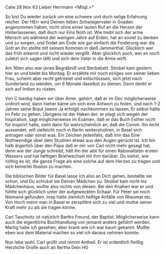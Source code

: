  Calw 28 Nov 63
Lieber Herrmann <Mögl.>*

So bist Du wieder zurück um eine schwere und doch selige Erfahrung reicher. Der HErr wird Deinen lieben Schwiegervater in Gnaden angenommen haben, nicht ohne einen lauten Ruf an die Herzen der Hinterlassenen, daß doch nur Eins Noth ist. Wie treibt sich der arme Mensch um während der wenigen Jahre auf Erden, hat an soviel zu denken und zu sorgen, und findet am Ende wie gar einfach die Forderung war die Gott an ihn stellte mit seinem Kommen in dieß Jammerthal. Glücklich wer das früh erkennt und nicht wieder vergißt. Aber glücklich auch, wer es noch zuletzt sich sagen läßt und sich dem Vater in die Arme wirft.

Am 16ten also war jenes Begräbniß und Sterbebett. Strobel kam gestern hier an und bleibt bis Montag. Er erzählte mir noch einiges von seiner lieben Frau, scheint aber recht getröstet und entschlossen, sich jetzt nach Sunderland zu wenden, um 6 Monate daselbst zu dienen. Dann denkt er sich auf Indien zu rüsten.

Von C Isenbg haben wir über Amer. gehört, daß er im Dec möglicherweise ordinirt wird, dann hieher käme um sich eine Antwort zu holen, und nach 1-2 Jahren seine Braut (wenn Ja erfolgt) nachkommen zu lassen. Er selbst hätte im Febr zu gehen. Übrigens ist der Haken der: er plagt sich wegen der Inspiration, sagt möglicherweise im Examen, daß er das Buch Esther nicht für inspirirt halte, sieht dann für wahrscheinlich an, daß die Comm. ihn nicht aussendet, will vielleicht noch in Berlin weiterstudiren, in Basel sich antragen oder sonst was. Ein Zeichen jedenfalls, daß ihm das Eine Nothwendige über dem Studiren etwas aus den Augen gerückt ist. Ich bin halb ärgerlich über den Papa daß er mir von Carl nicht mehr gesagt hat, denn wie der Junge schreibt, hält ihn der alte für einen Rationalisten ersten Wassers und hat heftigen Briefwechsel mit ihm darüber. Du siehst, wie nöthig es ist, die ganze Frage als eine solche auf dem Herzen zu tragen und sich keinerlei Illusion zu machen.

Die biblischen Bilder für Basel lasse ich also an Dich gehen, bestellte sie schon, und Du schickst sie Deinen Mädchen zu. Strobel kam nicht ins Mädchenhaus, wußte also nichts von diesen. Bei den Knaben war er und fühlte sich glücklich unter der aufgeweckten Schaar. Für Peter sei noch Niemand gefunden. Insp hatte ziemlich heftige Anfälle von Rheumat etc. Von Hoch meint man in Basel er zersplittre sich zu viel und muthe seiner Kraft mehr zu als sie tragen könne.

Carl Tauchnitz ist natürlich Barths Freund, der Baptist. Möglicherweise kann auch die eigentliche Buchhandlung von jemand anders geführt werden. 
Martig habe ich gesehen, aber krank wie ich war kaum gekannt. Mußte eben aus dem Material machen so viel ich daraus nehmen konnte.

Nun lebe wohl. Carl grüßt und nimmt Antheil. Er ist ordentlich fleißig. Herzliche Grüße auch an Bertha
 Dein HG


